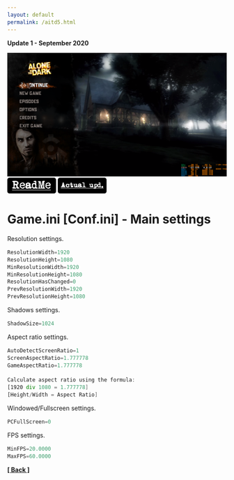 ```yaml
---
layout: default
permalink: /aitd5.html
---
```

**Update 1 - September 2020**

![Screenshot](https://raw.githubusercontent.com/unknownproject/unknownproject.github.io/master/assets/images/aitd5.png)
<a href="https://raw.githubusercontent.com/unknownproject/AITD5_Inferno/master/readme.txt"><img src="/assets/images/rm.png" width="112" height="36"/></a>
<a href="https://github.com/unknownproject/AITD5_Inferno/raw/master/Aitd5_patch.zip"><img src="/assets/images/au.png" width="112" height="36"/></a>

Game.ini [Conf.ini] - Main settings
======================================================================
Resolution settings.
```asm
ResolutionWidth=1920
ResolutionHeight=1080
MinResolutionWidth=1920
MinResolutionHeight=1080
ResolutionHasChanged=0
PrevResolutionWidth=1920
PrevResolutionHeight=1080
```
Shadows settings.
```asm
ShadowSize=1024
```
Aspect ratio settings.
```asm
AutoDetectScreenRatio=1
ScreenAspectRatio=1.777778
GameAspectRatio=1.777778

Calculate aspect ratio using the formula:
[1920 div 1080 = 1.777778]
[Height/Width = Aspect Ratio]
```
Windowed/Fullscreen settings.
```asm
PCFullScreen=0
```
FPS settings.
```asm
MinFPS=20.0000
MaxFPS=60.0000
```


**[[ Back ]](./)**	